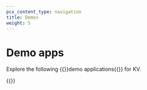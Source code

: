 ```yaml
---
pcx_content_type: navigation
title: Demos
weight: 5
---
```


# Demo apps

Explore the following {{<glossary-tooltip term_id="demo application">}}demo applications{{</glossary-tooltip>}} for KV.

{{<external-resources resource_type="apps" products="KV">}}